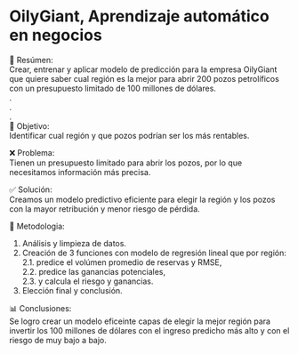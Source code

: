 # OilyGiant, Aprendizaje automático en negocios

📖 Resúmen:  
  Crear, entrenar y aplicar modelo de predicción para la empresa OilyGiant que quiere saber cual región es la mejor para abrir 200 pozos petrolíficos con un presupuesto limitado de 100 millones de dólares.  
.  
.  
.  
🎯 Objetivo:  
  Identificar cual región y que pozos podrían ser los más rentables.

❌ Problema:  
  Tienen un presupuesto limitado para abrir los pozos, por lo que necesitamos información más precisa.

✅ Solución:  
  Creamos un modelo predictivo eficiente para elegir la región y los pozos con la mayor retribución y menor riesgo de pérdida.

🔢 Metodologia:  
  1. Análisis y limpieza de datos.  
  2. Creación de 3 funciones con modelo de regresión lineal que por región:  
     2.1. predice el volúmen promedio de reservas y RMSE,  
     2.2. predice las ganancias potenciales,  
     2.3. y calcula el riesgo y ganancias.  
  3. Elección final y conclusión.

📊 Conclusiones:  
  Se logro crear un modelo eficeinte capas de elegir la mejor región para invertir los 100 millones de dólares con el ingreso predicho más alto y con el riesgo de muy bajo a bajo.
